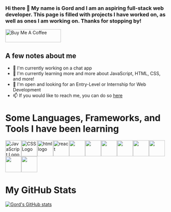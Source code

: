 ### Hi there 👋 My name is Gord and I am an aspiring full-stack web developer. This page is filled with projects I have worked on, as well as ones I am working on. Thanks for stopping by!
<a href="https://www.buymeacoffee.com/gjletkeman" target="_blank"><img src="[https://cdn.buymeacoffee.com/buttons/default-orange.png](https://cdn.buymeacoffee.com/buttons/default-orange.png)" alt="Buy Me A Coffee" height="41" width="174"></a>


## A few notes about me
- 🔭 I'm currently working on a chat app
- 🌱 I'm currently learning more and more about JavaScript, HTML, CSS, and more!
- 💼 I'm open and looking for an Entry-Level or Internship for Web Development
- 📫 If you would like to reach me, you can do so [here](mailto:g.j.letkeman@gmail.com)

# Some Languages, Frameworks, and Tools I have been learning
<img src="https://cdn.jsdelivr.net/gh/devicons/devicon/icons/javascript/javascript-plain.svg" alt="JavaScript Logo" width="50" height="50"/><img src="https://cdn.jsdelivr.net/gh/devicons/devicon/icons/css3/css3-original-wordmark.svg" alt="CSS Logo" width="50" height="50"/><img src="https://cdn.jsdelivr.net/gh/devicons/devicon/icons/html5/html5-original-wordmark.svg" alt="html logo" width="50" height="50" /><img src="https://cdn.jsdelivr.net/gh/devicons/devicon/icons/react/react-original-wordmark.svg" alt="react" width="50" height="50"/><img src="https://cdn.jsdelivr.net/gh/devicons/devicon/icons/nodejs/nodejs-plain.svg" width="50" height="50"/><img src="https://cdn.jsdelivr.net/gh/devicons/devicon/icons/postgresql/postgresql-original.svg" width="50" height="50" /><img src="https://cdn.jsdelivr.net/gh/devicons/devicon/icons/nextjs/nextjs-line.svg" width="50" height="50"/><img src="https://cdn.jsdelivr.net/gh/devicons/devicon/icons/ruby/ruby-plain-wordmark.svg" width="50" height="50" /><img src="https://cdn.jsdelivr.net/gh/devicons/devicon/icons/sass/sass-original.svg" width="50" height="50"/><img src="https://cdn.jsdelivr.net/gh/devicons/devicon/icons/express/express-original.svg" width="50" height="50"/><img src="https://cdn.jsdelivr.net/gh/devicons/devicon/icons/ubuntu/ubuntu-plain-wordmark.svg" width="50" height="50"/><img src="https://cdn.jsdelivr.net/gh/devicons/devicon/icons/vagrant/vagrant-original.svg" width="50" height="50"/>

# My GitHub Stats

[![Gord's GitHub stats](https://github-readme-stats.vercel.app/api?username=rndedg&show_icons=true&theme=github_dark_dimmed)](https://github.com/rndedg/github-readme-stats)


<!--
**rndedg/rndedg** is a ✨ _special_ ✨ repository because its `README.md` (this file) appears on your GitHub profile.

Here are some ideas to get you started:

- 🔭 I’m currently working on ...
- 🌱 I’m currently learning ...
- 👯 I’m looking to collaborate on ...
- 🤔 I’m looking for help with ...
- 💬 Ask me about ...
- 📫 How to reach me: ...
- 😄 Pronouns: ...
- ⚡ Fun fact: ...
-->
